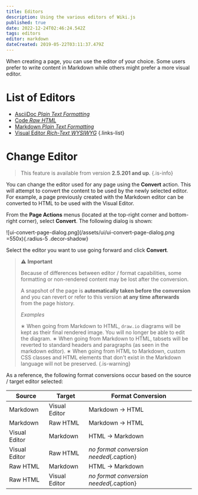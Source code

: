 ```yaml
---
title: Editors
description: Using the various editors of Wiki.js
published: true
date: 2022-12-24T02:46:24.542Z
tags: editors
editor: markdown
dateCreated: 2019-05-22T03:11:37.479Z
---
```


When creating a page, you can use the editor of your choice. Some users prefer to write content in Markdown while others might prefer a more visual editor.

# List of  Editors

- [AsciiDoc *Plain Text Formatting*](/editors/asciidoc) 
- [Code *Raw HTML*](/editors/code)
- [Markdown *Plain Text Formatting*](/editors/markdown)
- [Visual Editor *Rich-Text WYSIWYG*](/editors/visualeditor)
{.links-list}

# Change Editor

> This feature is available from version **2.5.201 and up**.
{.is-info}

You can change the editor used for any page using the **Convert** action. This will attempt to convert the content to be used by the newly selected editor. For example, a page previously created with the Markdown editor can be converted to HTML to be used with the Visual Editor.

From the **Page Actions** menus (located at the top-right corner and bottom-right corner), select **Convert**. The following dialog is shown:

![ui-convert-page-dialog.png](/assets/ui/ui-convert-page-dialog.png =550x){.radius-5 .decor-shadow}

Select the editor you want to use going forward and click **Convert**.

> :warning: **Important**
>
> Because of differences between editor / format capabilities, some formatting or non-rendered content may be lost after the conversion.
>
> A snapshot of the page is **automatically taken before the conversion** and you can revert or refer to this version **at any time afterwards** from the page history.
>
> _Examples_
>
> &#8727; When going from Markdown to HTML, `draw.io` diagrams will be kept as their final rendered image. You will no longer be able to edit the diagram.
> &#8727; When going from Markdown to HTML, tabsets will be reverted to standard headers and paragraphs (as seen in the markdown editor).
> &#8727; When going from HTML to Markdown, custom CSS classes and HTML elements that don't exist in the Markdown language will not be preserved.
{.is-warning}

As a reference, the following format conversions occur based on the source / target editor selected:

| Source | Target | Format Conversion
| -- | -- | -- |
| Markdown | Visual Editor | Markdown -> HTML |
| Markdown | Raw HTML | Markdown -> HTML |
| Visual Editor | Markdown | HTML -> Markdown |
| Visual Editor | Raw HTML | *no format conversion needed*{.caption} |
| Raw HTML | Markdown | HTML -> Markdown |
| Raw HTML | Visual Editor | *no format conversion needed*{.caption} |